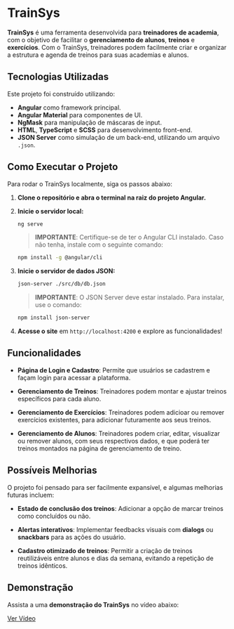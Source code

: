 # TrainSys

**TrainSys** é uma ferramenta desenvolvida para **treinadores de academia**, com o objetivo de facilitar o **gerenciamento de alunos**, **treinos** e **exercícios**. Com o TrainSys, treinadores podem facilmente criar e organizar a estrutura e agenda de treinos para suas academias e alunos.

## Tecnologias Utilizadas

Este projeto foi construído utilizando:

- **Angular** como framework principal.
- **Angular Material** para componentes de UI.
- **NgMask** para manipulação de máscaras de input.
- **HTML**, **TypeScript** e **SCSS** para desenvolvimento front-end.
- **JSON Server** como simulação de um back-end, utilizando um arquivo `.json`.

## Como Executar o Projeto

Para rodar o TrainSys localmente, siga os passos abaixo:

1. **Clone o repositório e abra o terminal na raiz do projeto Angular.**
   
2. **Inicie o servidor local:**
   ```bash
   ng serve
   ```
   > **IMPORTANTE**: Certifique-se de ter o Angular CLI instalado. Caso não tenha, instale com o seguinte comando:
   ```bash
   npm install -g @angular/cli
   ```

3. **Inicie o servidor de dados JSON:**
   ```bash
   json-server ./src/db/db.json
   ```
   > **IMPORTANTE**: O JSON Server deve estar instalado. Para instalar, use o comando:
   ```bash
   npm install json-server
   ```

4. **Acesse o site** em `http://localhost:4200` e explore as funcionalidades!

## Funcionalidades

- **Página de Login e Cadastro**: Permite que usuários se cadastrem e façam login para acessar a plataforma.

- **Gerenciamento de Treinos**: Treinadores podem montar e ajustar treinos específicos para cada aluno.

- **Gerenciamento de Exercícios**: Treinadores podem adicioar ou remover exercícios existentes, para adicionar futuramente aos seus treinos. 

- **Gerenciamento de Alunos**: Treinadores podem criar, editar, visualizar ou remover alunos, com seus respectivos dados, e que poderá ter treinos montados na página de gerenciamento de treino.

## Possíveis Melhorias

O projeto foi pensado para ser facilmente expansível, e algumas melhorias futuras incluem:

- **Estado de conclusão dos treinos**: Adicionar a opção de marcar treinos como concluídos ou não.

- **Alertas interativos**: Implementar feedbacks visuais com **dialogs** ou **snackbars** para as ações do usuário.

- **Cadastro otimizado de treinos**: Permitir a criação de treinos reutilizáveis entre alunos e dias da semana, evitando a repetição de treinos idênticos.

## Demonstração

Assista a uma **demonstração do TrainSys** no vídeo abaixo:

[Ver Vídeo](https://drive.google.com/file/d/1bLMmaC-h0VYDK9EuWHhbaczB3yRnu6Ib/view?usp=sharing)
